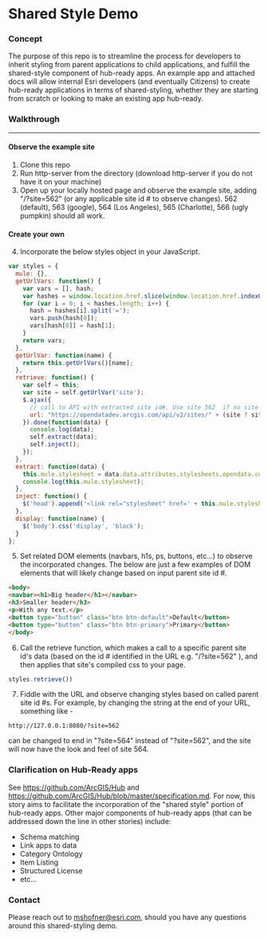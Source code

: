 # Shared Style Demo

### Concept
The purpose of this repo is to streamline the process for developers to inherit styling from parent applications to child applications, and fulfill the shared-style component of hub-ready apps. An example app and attached docs will allow internal Esri developers (and eventually Citizens) to create hub-ready applications in terms of shared-styling, whether they are starting from scratch or looking to make an existing app hub-ready.

### Walkthrough
---
#### Observe the example site
1. Clone this repo
2. Run http-server from the directory (download http-server if you do not have it on your machine)
3. Open up your locally hosted page and observe the example site, adding "/?site=562" (or any applicable site id # to observe changes). 562 (default), 563 (google), 564 (Los Angeles), 565 (Charlotte), 566 (ugly pumpkin) should all work.

#### Create your own
4. Incorporate the below styles object in your JavaScript.

```javascript
var styles = {
  mule: {},
  getUrlVars: function() {
    var vars = [], hash;
    var hashes = window.location.href.slice(window.location.href.indexOf('?') + 1).split('&');
    for (var i = 0; i < hashes.length; i++) {
      hash = hashes[i].split('=');
      vars.push(hash[0]);
      vars[hash[0]] = hash[1];
    }
    return vars;
  },
  getUrlVar: function(name) {
    return this.getUrlVars()[name];
  },
  retrieve: function() {
    var self = this;
    var site = self.getUrlVar('site');
    $.ajax({
      // call to API with extracted site id#. Use site 562  if no site id in URL.
      url: "https://opendatadev.arcgis.com/api/v2/sites/" + (site ? site : "562") + "?fields[sites]=stylesheets"
    }).done(function(data) {
      console.log(data);
      self.extract(data);
      self.inject();
    });
  },
  extract: function(data) {
    this.mule.stylesheet = data.data.attributes.stylesheets.opendata.current;
    console.log(this.mule.stylesheet);
  },
  inject: function() {
    $('head').append('<link rel="stylesheet" href=' + this.mule.stylesheet + ' type="text/css" />');
  },
  display: function(name) {
    $('body').css('display', 'block');
  }
};
```

5. Set related DOM elements (navbars, h1s, ps, buttons, etc...) to observe the incorporated changes. The below are just a few examples of DOM elements that will likely change based on input parent site id #.
```html
<body>
<navbar><h1>Big header</h1></navbar>
<h3>Smaller header</h3>
<p>With any text.</p>
<button type="button" class="btn btn-default">Default</button>
<button type="button" class="btn btn-primary">Primary</button>
</body>
```

6. Call the retrieve function, which makes a call to a specific parent site id's data (based on the id # identified in the URL e.g. "/?site=562" ), and then applies that site's compiled css to your page.
```javascript
styles.retrieve())
```

7. Fiddle with the URL and observe changing styles based on called parent site id #s. For example, by changing the string at the end of your URL, something like -
```
http://127.0.0.1:8080/?site=562
```
can be changed to end in "?site=564" instead of "?site=562", and the site will now have the look and feel of site 564.

### Clarification on Hub-Ready apps
See https://github.com/ArcGIS/Hub and https://github.com/ArcGIS/Hub/blob/master/specification.md.
For now, this story aims to facilitate the incorporation of the "shared style" portion of hub-ready apps. Other major components of hub-ready apps (that can be addressed down the line in other stories) include:
- Schema matching
- Link apps to data
- Category Ontology
- Item Listing
- Structured License
- etc...

### Contact
Please reach out to mshofner@esri.com, should you have any questions around this shared-styling demo.
